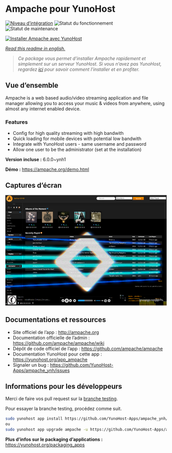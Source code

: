 <!--
N.B.: This README was automatically generated by https://github.com/YunoHost/apps/tree/master/tools/README-generator
It shall NOT be edited by hand.
-->

# Ampache pour YunoHost

[![Niveau d’intégration](https://dash.yunohost.org/integration/ampache.svg)](https://dash.yunohost.org/appci/app/ampache) ![Statut du fonctionnement](https://ci-apps.yunohost.org/ci/badges/ampache.status.svg) ![Statut de maintenance](https://ci-apps.yunohost.org/ci/badges/ampache.maintain.svg)

[![Installer Ampache avec YunoHost](https://install-app.yunohost.org/install-with-yunohost.svg)](https://install-app.yunohost.org/?app=ampache)

*[Read this readme in english.](./README.md)*

> *Ce package vous permet d’installer Ampache rapidement et simplement sur un serveur YunoHost.
Si vous n’avez pas YunoHost, regardez [ici](https://yunohost.org/#/install) pour savoir comment l’installer et en profiter.*

## Vue d’ensemble

Ampache is a web based audio/video streaming application and file manager allowing you to access your music & videos from anywhere, using almost any internet enabled device.

### Features

 * Config for high quality streaming with high bandwith
 * Quick loading for mobile devices with potential low bandwith
 * Integrate with YunoHost users - same username and password
 * Allow one user to be the administrator (set at the installation)

**Version incluse :** 6.0.0~ynh1

**Démo :** https://ampache.org/demo.html

## Captures d’écran

![Capture d’écran de Ampache](./doc/screenshots/visualizer.png)

## Documentations et ressources

* Site officiel de l’app : <http://ampache.org>
* Documentation officielle de l’admin : <https://github.com/ampache/ampache/wiki>
* Dépôt de code officiel de l’app : <https://github.com/ampache/ampache>
* Documentation YunoHost pour cette app : <https://yunohost.org/app_ampache>
* Signaler un bug : <https://github.com/YunoHost-Apps/ampache_ynh/issues>

## Informations pour les développeurs

Merci de faire vos pull request sur la [branche testing](https://github.com/YunoHost-Apps/ampache_ynh/tree/testing).

Pour essayer la branche testing, procédez comme suit.

``` bash
sudo yunohost app install https://github.com/YunoHost-Apps/ampache_ynh/tree/testing --debug
ou
sudo yunohost app upgrade ampache -u https://github.com/YunoHost-Apps/ampache_ynh/tree/testing --debug
```

**Plus d’infos sur le packaging d’applications :** <https://yunohost.org/packaging_apps>